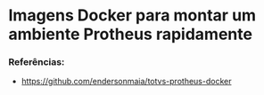 
# Imagens Docker para montar um ambiente Protheus rapidamente

### Referências:

- https://github.com/endersonmaia/totvs-protheus-docker

